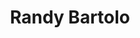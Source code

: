 ---
title: "Randy Bartolo"
image: "images/team/generico-M.jpg"
jobtitle: "Ayudante - Curso Mecatrónica"
category: estudiante
promoted: false
linkedinurl: ""
weight: 18
---